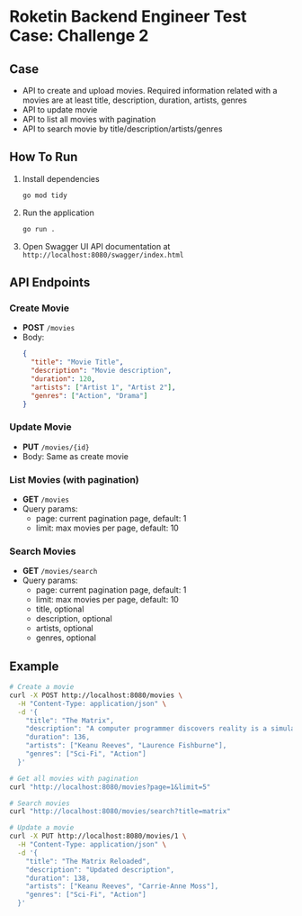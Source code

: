# Roketin Backend Engineer Test Case: Challenge 2

## Case

- API to create and upload movies. Required information related with a movies are at least  title, description, duration, artists, genres
- API to update movie
- API to list all movies with pagination
- API to search movie by title/description/artists/genres

## How To Run

1. Install dependencies
   ```bash
   go mod tidy
   ```

2. Run the application
   ```bash
   go run .
   ```

3. Open Swagger UI API documentation at `http://localhost:8080/swagger/index.html`

## API Endpoints

### Create Movie
- **POST** `/movies`
- Body: 
  ```json
  {
    "title": "Movie Title",
    "description": "Movie description",
    "duration": 120,
    "artists": ["Artist 1", "Artist 2"],
    "genres": ["Action", "Drama"]
  }
  ```

### Update Movie
- **PUT** `/movies/{id}`
- Body: Same as create movie

### List Movies (with pagination)
- **GET** `/movies`
- Query params:
  - page: current pagination page, default: 1
  - limit: max movies per page, default: 10

### Search Movies
- **GET** `/movies/search`
- Query params:
  - page: current pagination page, default: 1
  - limit: max movies per page, default: 10
  - title, optional
  - description, optional
  - artists, optional
  - genres, optional

## Example

```bash
# Create a movie
curl -X POST http://localhost:8080/movies \
  -H "Content-Type: application/json" \
  -d '{
    "title": "The Matrix",
    "description": "A computer programmer discovers reality is a simulation",
    "duration": 136,
    "artists": ["Keanu Reeves", "Laurence Fishburne"],
    "genres": ["Sci-Fi", "Action"]
  }'

# Get all movies with pagination
curl "http://localhost:8080/movies?page=1&limit=5"

# Search movies
curl "http://localhost:8080/movies/search?title=matrix"

# Update a movie
curl -X PUT http://localhost:8080/movies/1 \
  -H "Content-Type: application/json" \
  -d '{
    "title": "The Matrix Reloaded",
    "description": "Updated description",
    "duration": 138,
    "artists": ["Keanu Reeves", "Carrie-Anne Moss"],
    "genres": ["Sci-Fi", "Action"]
  }'
```